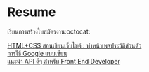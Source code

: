 # Resume
เรียนการสร้างใบสมัครงาน:octocat:

[HTML+CSS สอนเขียนเว็บไซต์ : ทำหน้าเพจประวัติส่วนตัว](https://www.youtube.com/watch?v=dLClVhHDA-0&list=RDCMUCeKE6wQHTt5JpS9_RsH4hrg&index=13)<br>
[การใช้ Google แบบเซียน](https://www.youtube.com/watch?v=Du2X14_NOgA&list=RDCMUCeKE6wQHTt5JpS9_RsH4hrg&index=10)<br>
[แนะนำ API ดีๆ สำหรับ Front End Developer](https://www.youtube.com/watch?v=CCtt1F4EL2Y)<br>
